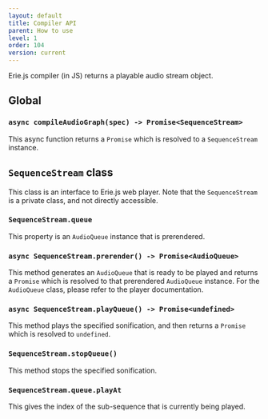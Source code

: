 ```yaml
---
layout: default
title: Compiler API
parent: How to use
level: 1
order: 104
version: current
---
```


Erie.js compiler (in JS) returns a playable audio stream object.

## Global

### `async compileAudioGraph(spec) -> Promise<SequenceStream>`

This async function returns a `Promise` which is resolved to a `SequenceStream` instance.

## `SequenceStream` class

This class is an interface to Erie.js web player.
Note that the `SequenceStream` is a private class, and not directly accessible.

### `SequenceStream.queue`

This property is an `AudioQueue` instance that is prerendered.

### `async SequenceStream.prerender() -> Promise<AudioQueue>`

This method generates an `AudioQueue` that is ready to be played and returns a `Promise` which is resolved to that prerendered `AudioQueue` instance.
For the `AudioQueue` class, please refer to the player documentation.

### `async SequenceStream.playQueue() -> Promise<undefined>`

This method plays the specified sonification, and then returns a `Promise` which is resolved to `undefined`.

### `SequenceStream.stopQueue()`

This method stops the specified sonification.

### `SequenceStream.queue.playAt`

This gives the index of the sub-sequence that is currently being played.
